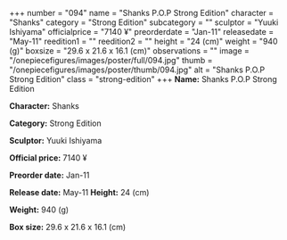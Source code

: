 +++
number = "094"
name = "Shanks P.O.P Strong Edition"
character = "Shanks"
category = "Strong Edition"
subcategory = ""
sculptor = "Yuuki Ishiyama"
officialprice = "7140 ¥"
preorderdate = "Jan-11"
releasedate = "May-11"
reedition1 = ""
reedition2 = ""
height = "24 (cm)"
weight = "940 (g)"
boxsize = "29.6 x 21.6 x 16.1 (cm)"
observations = ""
image = "/onepiecefigures/images/poster/full/094.jpg"
thumb = "/onepiecefigures/images/poster/thumb/094.jpg"
alt = "Shanks P.O.P Strong Edition"
class = "strong-edition"
+++
**Name:** Shanks P.O.P Strong Edition

**Character:** Shanks

**Category:** Strong Edition 

**Sculptor:** Yuuki Ishiyama

**Official price:** 7140 ¥

**Preorder date:** Jan-11

**Release date:** May-11
**Height:** 24 (cm)

**Weight:** 940 (g)

**Box size:** 29.6 x 21.6 x 16.1 (cm)

